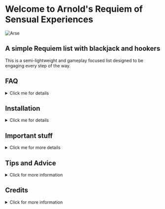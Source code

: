 # Welcome to Arnold's Requiem of Sensual Experiences 

![Arse](https://github.com/user-attachments/assets/e9c73870-22ce-4831-8e0e-dc24e31af478)

## A simple Requiem list with blackjack and hookers

This is a semi-lightweight and gameplay focused list designed to be engaging every step of the way.

## FAQ
<details closed>
<summary>Click me for details</summary>
<br>

### How much storage do I need?

Technically only 308gb, but I'd say 350gb to stay on the safe side during installation. You can delete the downloads folder after the list is installed to cut it down to around 200gb

### How heavy is this list?

I tried to keep it somewhat performance friendly. I'd recommend at least 32gbs of ram with a 40gb [pagefile](https://www.tomshardware.com/news/how-to-manage-virtual-memory-pagefile-windows-10,36929.html), a 5600x, and a 3060 ti. Although I have seen people run it on lower end hardware during testing. Please note that while it is possible to run with 16gbs of ram, you may run into some stability issues. 

### My performance is bad, is there anything I can do?

```¯\_(ツ)_/¯ ```

I'm working on a few things like custom occlusion, but unless you're very good at modding, there's not much you can do other than wait or upgrade your PC

### This list is hard, can I decrease the difficulty?

Kind of? Requiem lite is included and makes things like stamina a bit easier to manage, but it is still going to be more difficult than vanilla skyrim

### Why no CC content?

I don't like Bethesda's scummy monetization methods and I will not force anyone to pay for the CC in order to play the list. I want this to be as accessible as possible

### I dont like the ENB, can I change it?

Sure! Cabbage, Pi-Cho, and Kauz are included but if you don't like any of those, there are plenty of ENB presets out there to try out

### does this list support controller?

Yep! Just scroll down to the bottom and you'll see a separator labeled "Controller Optionals"
Enable both the mods in there and you should be good to go

### What body mod does it use for men?

![image](https://github.com/user-attachments/assets/3f727ab4-d201-4cd9-a397-a9843a8080bd)

### What body mod does it use for women?

![shrek-somebody](https://github.com/user-attachments/assets/4bc27c98-419c-43ff-b8ac-5562b698d38f)

</details>

## Installation

<details closed>
<summary>Click me for details</summary>
  
### Pre-installation Requirements

1. [Microsoft Visual C++ Redistributable](https://learn.microsoft.com/en-us/cpp/windows/latest-supported-vc-redist?view=msvc-170)

   ![image](https://github.com/user-attachments/assets/d5bf9726-8459-4539-8236-b8aadf36603b)

2. [.NET 9.0 SDK](https://dotnet.microsoft.com/en-us/download)

   ![image](https://github.com/user-attachments/assets/01a8419e-edfd-4e6b-b619-c47c25034008)

3. [.NET Framework 4.8.1](https://dotnet.microsoft.com/en-us/download/dotnet-framework)

   ![image](https://github.com/user-attachments/assets/224e312b-a484-4469-a475-cec66f404106)

This is required software to run this and, as far as I'm aware, any other Wabbajack list. Most of you probably have this installed already, but it never hurts to double check.

### Clean Skyrim Installation

1. Install Skyrim Special Edition through Steam. If you already have it installed, verify the integrity of your game files.

2. Navigate to your Steam Skyrim Data folder

3. Within the data folder, delete the 2 curios files ccbgssse037-curios.bsa and ccbgssse037-curios.esl

4. Launch Skyrim from Steam

5. Select Creations from the main menu

6. Search for the Rare Curios mod and download

7. Exit the game

### Wabbajack Setup

1. [Wabbajack](https://www.wabbajack.org)

   Click the big purple download button

2. Install it to a folder that isn't in your documents folder or the root of a drive

3. Launch the Wabbajack client

4. Click the settings button in the bottom left

5. Log into your Nexus account

   
</details>

## Important stuff

<details closed>
<summary>Click me for more details</summary>
<br>

### Load Order Library

[A.R.S.E. Load Order Library](https://loadorderlibrary.com/lists/arse)

### Preview

[I had a lot of fun making it lmao](https://youtu.be/zbw_FbQ901U?si=wgbMjUDoQgSEZWHu)

### Discord Server

[OCM Discord](https://discord.gg/vYkTp86CcZ) (grab the ARSE role)

### Keyboard Controls

![keyboard-layout](https://github.com/user-attachments/assets/6cdde82d-b0fe-4f3c-9063-61affe2a905d)

### Controller Controls

![Layout 400](https://github.com/user-attachments/assets/1ebff314-f9bd-44a5-b7ad-5b9c4d8b953e)

</details>

## Tips and Advice

<details closed>
  <summary>Click for more information</summary>
  
 ### Coming soon!
  
  </details>
  
## Credits

<details closed>
<summary>Click for more information</summary>

### Discord Servers

Wabbajack 

Community Shaders

The Modding Bungalo

OStim Standalone Official

Skyforge Workshop

### My server moderators: 

Alabast

Ambiguzen

Charlistic

HDMFanatic (hardcrafter)

Khaos

Naomi

Shin

shxdowsoul

### Cool people that frequently help out around the server, provided input, or contributed to one of the lists I run:

Ermo

Arttumiro

Clueless

Dingo

Glathos

Paimal

Sizif

Sswaye

superclwon

Vacility

Vyra Love

Khaiya

*Hard F* Wheeler (tumu)

Jami

rehtrez

Jengle

### Other list authors that I stole ideas from like a dickhead:

Herr Schtevie

TwistedModding

biggie_boss

Alaxouche

Ouroboros

Its_Ivy

Ghoulified

PHoenix (I used SME as a base for this)

### Ko-fi supporters

I really don't want to make any of their information public since a lot of them use their real names on there, but thank you to everyone who donated. When my mom died I was between jobs and in school so it was extremely hard on my family financially. Everyone who donated, no matter how little it was, made my life a trillion times easier and I cannot express how grateful I am with words. Some day, hopefully, I'll be able to give enough back to the community to make up for it.
